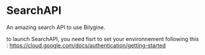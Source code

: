 # SearchAPI
An amazing search API to use Bilygine.

to launch SearchAPI, you need fisrt to set your environnement following this :
https://cloud.google.com/docs/authentication/getting-started
